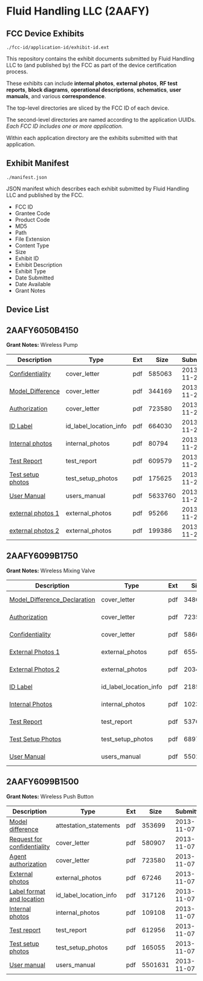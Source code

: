 # Fluid Handling LLC (2AAFY)
## FCC Device Exhibits

```
./fcc-id/application-id/exhibit-id.ext
```

This repository contains the exhibit documents submitted by Fluid Handling LLC to (and published by) the FCC as part of the device certification process.

These exhibits can include **internal photos**, **external photos**, **RF test reports**, **block diagrams**, **operational descriptions**, **schematics**, **user manuals**, and various **correspondence**.

The top-level directories are sliced by the FCC ID of each device.

The second-level directories are named according to the application UUIDs. *Each FCC ID includes one or more application.*

Within each application directory are the exhibits submitted with that application. 

## Exhibit Manifest

```
./manifest.json
```

JSON manifest which describes each exhibit submitted by Fluid Handling LLC and published by the FCC.

- FCC ID
- Grantee Code
- Product Code
- MD5
- Path
- File Extension
- Content Type
- Size
- Exhibit ID
- Exhibit Description
- Exhibit Type
- Date Submitted
- Date Available
- Grant Notes

## Device List
## 2AAFY6050B4150
**Grant Notes:** Wireless Pump

| Description | Type | Ext | Size | Submitted | Available |
| ----------- | ---- | --- | ---- | --------- | --------- |
| [ Confidentiality](2AAFY6050B4150/e8107c92ed0b4981e823f2a2feafeb7f/2124889.pdf) | cover_letter | pdf | 585063 | 2013-11-21 | 2013-11-21 |
| [Model_Difference](2AAFY6050B4150/e8107c92ed0b4981e823f2a2feafeb7f/2124890.pdf) | cover_letter | pdf | 344169 | 2013-11-21 | 2013-11-21 |
| [Authorization](2AAFY6050B4150/e8107c92ed0b4981e823f2a2feafeb7f/2113825.pdf) | cover_letter | pdf | 723580 | 2013-11-21 | 2013-11-21 |
| [ID Label](2AAFY6050B4150/e8107c92ed0b4981e823f2a2feafeb7f/2124892.pdf) | id_label_location_info | pdf | 664030 | 2013-11-21 | 2013-11-21 |
| [Internal photos](2AAFY6050B4150/e8107c92ed0b4981e823f2a2feafeb7f/2124886.pdf) | internal_photos | pdf | 80794 | 2013-11-21 | 2014-05-20 |
| [Test Report](2AAFY6050B4150/e8107c92ed0b4981e823f2a2feafeb7f/2124893.pdf) | test_report | pdf | 609579 | 2013-11-21 | 2013-11-21 |
| [Test setup photos](2AAFY6050B4150/e8107c92ed0b4981e823f2a2feafeb7f/2124887.pdf) | test_setup_photos | pdf | 175625 | 2013-11-21 | 2014-05-20 |
| [User Manual](2AAFY6050B4150/e8107c92ed0b4981e823f2a2feafeb7f/2124888.pdf) | users_manual | pdf | 5633760 | 2013-11-21 | 2014-05-20 |
| [external photos 1](2AAFY6050B4150/e8107c92ed0b4981e823f2a2feafeb7f/2124884.pdf) | external_photos | pdf | 95266 | 2013-11-21 | 2014-05-20 |
| [external photos 2](2AAFY6050B4150/e8107c92ed0b4981e823f2a2feafeb7f/2124885.pdf) | external_photos | pdf | 199386 | 2013-11-21 | 2014-05-20 |
## 2AAFY6099B1750
**Grant Notes:** Wireless Mixing Valve

| Description | Type | Ext | Size | Submitted | Available |
| ----------- | ---- | --- | ---- | --------- | --------- |
| [Model_Difference_Declaration](2AAFY6099B1750/189c272137756346c8b7b21d5f9693d7/2129864.pdf) | cover_letter | pdf | 348666 | 2013-11-27 | 2013-11-27 |
| [Authorization](2AAFY6099B1750/189c272137756346c8b7b21d5f9693d7/2113825.pdf) | cover_letter | pdf | 723580 | 2013-11-27 | 2013-11-27 |
| [Confidentiality](2AAFY6099B1750/189c272137756346c8b7b21d5f9693d7/2129866.pdf) | cover_letter | pdf | 586016 | 2013-11-27 | 2013-11-27 |
| [External Photos 1](2AAFY6099B1750/189c272137756346c8b7b21d5f9693d7/2129859.pdf) | external_photos | pdf | 65541 | 2013-11-27 | 2014-05-26 |
| [External Photos 2](2AAFY6099B1750/189c272137756346c8b7b21d5f9693d7/2129860.pdf) | external_photos | pdf | 203438 | 2013-11-27 | 2014-05-26 |
| [ID Label](2AAFY6099B1750/189c272137756346c8b7b21d5f9693d7/2129867.pdf) | id_label_location_info | pdf | 218552 | 2013-11-27 | 2013-11-27 |
| [Internal Photos](2AAFY6099B1750/189c272137756346c8b7b21d5f9693d7/2129861.pdf) | internal_photos | pdf | 102315 | 2013-11-27 | 2014-05-26 |
| [Test Report](2AAFY6099B1750/189c272137756346c8b7b21d5f9693d7/2129868.pdf) | test_report | pdf | 537677 | 2013-11-27 | 2013-11-27 |
| [Test Setup Photos](2AAFY6099B1750/189c272137756346c8b7b21d5f9693d7/2129862.pdf) | test_setup_photos | pdf | 68971 | 2013-11-27 | 2014-05-26 |
| [User Manual](2AAFY6099B1750/189c272137756346c8b7b21d5f9693d7/2113820.pdf) | users_manual | pdf | 5501631 | 2013-11-27 | 2014-05-26 |
## 2AAFY6099B1500
**Grant Notes:** Wireless Push Button

| Description | Type | Ext | Size | Submitted | Available |
| ----------- | ---- | --- | ---- | --------- | --------- |
| [Model difference](2AAFY6099B1500/afd5f1ca55ed549f205ea5c103b6d1dc/2113823.pdf) | attestation_statements | pdf | 353699 | 2013-11-07 | 2013-11-07 |
| [Request for confidentiality](2AAFY6099B1500/afd5f1ca55ed549f205ea5c103b6d1dc/2113822.pdf) | cover_letter | pdf | 580907 | 2013-11-07 | 2013-11-07 |
| [Agent authorization](2AAFY6099B1500/afd5f1ca55ed549f205ea5c103b6d1dc/2113825.pdf) | cover_letter | pdf | 723580 | 2013-11-07 | 2013-11-07 |
| [External photos](2AAFY6099B1500/afd5f1ca55ed549f205ea5c103b6d1dc/2113817.pdf) | external_photos | pdf | 67246 | 2013-11-07 | 2014-05-06 |
| [Label format and location](2AAFY6099B1500/afd5f1ca55ed549f205ea5c103b6d1dc/2113824.pdf) | id_label_location_info | pdf | 317126 | 2013-11-07 | 2013-11-07 |
| [Internal photos](2AAFY6099B1500/afd5f1ca55ed549f205ea5c103b6d1dc/2113818.pdf) | internal_photos | pdf | 109108 | 2013-11-07 | 2014-05-06 |
| [Test report](2AAFY6099B1500/afd5f1ca55ed549f205ea5c103b6d1dc/2113821.pdf) | test_report | pdf | 612956 | 2013-11-07 | 2013-11-07 |
| [Test setup photos](2AAFY6099B1500/afd5f1ca55ed549f205ea5c103b6d1dc/2113819.pdf) | test_setup_photos | pdf | 165055 | 2013-11-07 | 2014-05-06 |
| [User manual](2AAFY6099B1500/afd5f1ca55ed549f205ea5c103b6d1dc/2113820.pdf) | users_manual | pdf | 5501631 | 2013-11-07 | 2014-05-06 |
